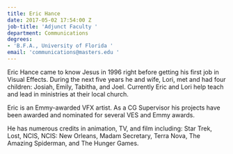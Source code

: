 ```yaml
---
title: Eric Hance
date: 2017-05-02 17:54:00 Z
job-title: 'Adjunct Faculty '
department: Communications
degrees:
- 'B.F.A., University of Florida '
email: 'communications@masters.edu '
---
```


Eric Hance came to know Jesus in 1996 right before getting his first job in Visual Effects.  During the next five years he and wife, Lori, met and had four children:  Josiah, Emily, Tabitha, and Joel.  Currently Eric and Lori help teach and lead in ministries at their local church. 

Eric is an Emmy-awarded VFX artist.  As a CG Supervisor his projects have been awarded and nominated for several VES and Emmy awards.

He has numerous credits in animation, TV, and film including:  Star Trek, Lost, NCIS, NCIS: New Orleans, Madam Secretary, Terra Nova, The Amazing Spiderman, and The Hunger Games.